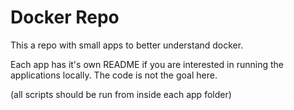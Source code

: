 # Docker Repo

This a repo with small apps to better understand docker. 

Each app has it's own README if you are interested in running the applications locally. The code is not the goal here.

(all scripts should be run from inside each app folder)
